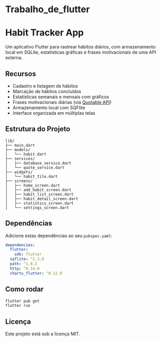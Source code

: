 # Trabalho_de_flutter

# Habit Tracker App

Um aplicativo Flutter para rastrear hábitos diários, com armazenamento local em SQLite, estatísticas gráficas e frases motivacionais de uma API externa.

## Recursos

- Cadastro e listagem de hábitos
- Marcação de hábitos concluídos
- Estatísticas semanais e mensais com gráficos
- Frases motivacionais diárias (via [Quotable API](https://api.quotable.io))
- Armazenamento local com SQFlite
- Interface organizada em múltiplas telas

## Estrutura do Projeto

```
lib/
├── main.dart
├── models/
│   └── habit.dart
├── services/
│   ├── database_service.dart
│   └── quote_service.dart
├── widgets/
│   └── habit_tile.dart
├── screens/
│   ├── home_screen.dart
│   ├── add_habit_screen.dart
│   ├── habit_list_screen.dart
│   ├── habit_detail_screen.dart
│   ├── statistics_screen.dart
│   └── settings_screen.dart
```

## Dependências

Adicione estas dependências ao seu `pubspec.yaml`:

```yaml
dependencies:
  flutter:
    sdk: flutter
  sqflite: ^2.3.0
  path: ^1.8.3
  http: ^0.14.0
  charts_flutter: ^0.12.0
```

## Como rodar

```bash
flutter pub get
flutter run
```

## Licença

Este projeto está sob a licença MIT.
